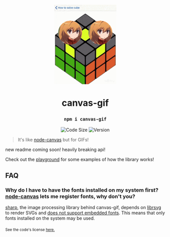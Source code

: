 <div align="center">
    <img src="playground/drawGif.gif" height="250"><br>
    <h1>canvas-gif</h1>
	<h3><code>npm i canvas-gif</code></h3> 
    <img src="https://img.shields.io/github/languages/code-size/newtykins/canvas-gif?color=red&logo=github&style=for-the-badge" alt="Code Size">
    <img src="https://img.shields.io/github/package-json/v/newtykins/canvas-gif?color=grey&logo=github&style=for-the-badge" alt="Version">
</div>

> It's like [node-canvas](https://github.com/Automattic/node-canvas) but for GIFs!

new readme coming soon! heavily breaking api!

Check out the [playground](playground) for some examples of how the library works!

## FAQ

### Why do I have to have the fonts installed on my system first? [node-canvas](https://github.com/Automattic/node-canvas) lets me register fonts, why don't you?

[sharp](https://github.com/lovell/sharp), the image processing library behind canvas-gif, depends on [librsvg](https://gitlab.gnome.org/GNOME/librsvg) to render SVGs and [does not support embedded fonts](https://gitlab.gnome.org/GNOME/librsvg/-/issues/153). This means that only fonts installed on the system may be used.

<sub>See the code's license <a href="license.md">here.</sub>
